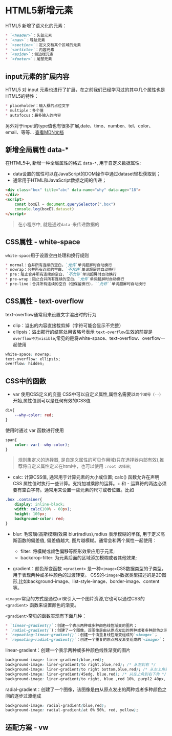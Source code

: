 # HTML5新增元素
HTML5 新增了语义化的元素：
```markdown
* `<header>`：头部元素
* `<nav>`：导航元素
* `<section>`：定义文档某个区域的元素
* `<article>`：内容元素
* `<aside>`：侧边栏元素
* `<footer>`：尾部元素
```

## input元素的扩展内容
HTML5 对 input 元素也进行了扩展，在之前我们已经学习过的其中几个属性也是HTML5的特性：
```markdown
* placeholder：输入框的占位文字
* multiple：多个值
* autofocus：最多输入的内容
```
另外对于input的type值也有很多扩展,date、time、number、tel、color、email、等等…
[查看MDN文档](https://developer.mozilla.org/zh-CN/docs/Web/HTML/Element/Input)

## 新增全局属性 data-*
在HTML5中, 新增一种全局属性的格式 `data-*`, 用于自定义数据属性:
* data设置的属性可以在JavaScript的DOM操作中通过dataset轻松获取到；
* 通常用于HTML和JavaScript数据之间的传递；
```html
<div class="box" title="abc" data-name="why" data-age="18">
</div>
<script>
    const boxEl = document.querySelector(".box")
    console.log(boxEl.dataset)
</script>
```
> 在小程序中, 就是通过`data-`来传递数据的

## CSS属性 - white-space
`white-space`用于设置空白处理和换行规则
```markdown
* normal：合并所有连续的空白，`允许`单词超屏时自动换行
* nowrap：合并所有连续的空白，`不允许`单词超屏时自动换行
* pre：阻止合并所有连续的空白，`不允许`单词超屏时自动换行
* pre-wrap：阻止合并所有连续的空白，`允许`单词超屏时自动换行
* pre-line：合并所有连续的空白（但保留换行），``允许``单词超屏时自动换行
```

## CSS属性 - text-overflow
text-overflow通常用来设置文字溢出时的行为
* clip：溢出的内容直接裁剪掉（字符可能会显示不完整）
* ellipsis：溢出那行的结尾处用省略号表示
`text-overflow`生效的前提是`overflow不为visible`,常见的是将white-space、text-overflow、overflow一起使用
```css
white-space: nowrap;
text-overflow: ellipsis;
overflow: hidden;
```

## CSS中的函数
* var  使用CSS定义的变量
CSS中可以自定义属性,属性名需要以`两个减号（--）`开始,属性值则可以是任何有效的CSS值
```css
div{
    --why-color: red;
}
```
使用时通过 var 函数进行使用
```css
span{
    color: var(--why-color);
}
```
> 规则集定义的选择器, 是自定义属性的可见作用域(只在选择器内部有效),推荐将自定义属性定义在html中，也可以使用 `:root 选择器`;

* calc: 计算CSS值, 通常用于计算元素的大小或位置;
calc() 函数允许在声明 CSS 属性值时执行一些计算。支持加减乘除的运算。+ 和 - 运算符的两边必须要有空白字符。通常用来设置一些元素的尺寸或者位置。比如
```css
.box .container{
    display: inline-block;
    width: calc(100% - 60px);
    height: 100px;
    background-color: red;
}
```

* blur: 毛玻璃(高斯模糊)效果
blur(radius),radius 表示模糊的半径, 用于定义高斯函数的偏差值, 偏差值越大, 图片越模糊。通常会和两个属性一起使用：
  * filter: 将模糊或颜色偏移等图形效果应用于元素;
  * backdrop-filter: 为元素后面的区域添加模糊或者其他效果;

* gradient：颜色渐变函数
`<gradient>` 是一种`<image>`CSS数据类型的子类型，用于表现两种或多种颜色的过渡转变。 CSS的`<image>`数据类型描述的是2D图形,比如background-image、list-style-image、border-image、content等。

`<image>`常见的方式是通过url来引入一个图片资源,它也可以通过CSS的`<gradient>` 函数来设置颜色的渐变。

`<gradient>`常见的函数实现有下面几种：
```markdown
* `linear-gradient()`：创建一个表示两种或多种颜色线性渐变的图片；
* `radial-gradient(`)：创建了一个图像，该图像是由从原点发出的两种或者多种颜色之间的逐步过渡组成；
* `repeating-linear-gradient()`：创建一个由重复线性渐变组成的`<image>`；
* `repeating-radial-gradient()`：创建一个重复的原点触发渐变组成的`<image>`；
```

linear-gradient：创建一个表示两种或多种颜色线性渐变的图片
```css
background-image: liner-gradient(blue,red);
background-image: liner-gradient(to right,blue,red); /* 从左到右 */
background-image: liner-gradient(to right bottom,blue,red); /* 从左上角到右下角 */
background-image: liner-gradient(45edg, blue,red); /* 从左上角到右下角 */
background-image: liner-gradient(to right, blue ,red 10%, purpl2 40px, orange); /* 多个颜色 */
```
radial-gradient：创建了一个图像，该图像是由从原点发出的两种或者多种颜色之间的逐步过渡组成
```css
background-image: radial-gradient(blue,red);
background-image: radial-gradient(at 0% 50%, red, yellow); 
```

## 适配方案 - vw
